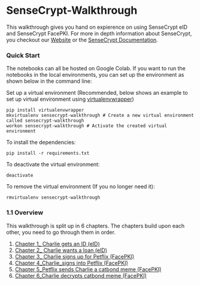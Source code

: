 # SenseCrypt-Walkthrough

This walkthrough gives you hand on expierence on using SenseCrypt eID and SenseCrypt FacePKI.
For more in depth information about SenseCrypt, you checkout our [Website](https://seventhsense.ai) or the [SenseCrypt Documentation](https://docs.sensecrypt.com/sensecrypt-v3.1.1).


### Quick Start

The notebooks can all be hosted on Google Colab. If you want to run the notebooks in the local environments, you can set up the environment as shown below in the command line:

Set up a virtual environment (Recommended, below shows an example to set up virtual environment using [virtualenvwrapper](https://virtualenvwrapper.readthedocs.io/en/latest/))

```
pip install virtualenvwrapper
mkvirtualenv sensecrypt-walkthrough # Create a new virtual environment called sensecrypt-walkthrough 
workon sensecrypt-walkthrough # Activate the created virtual environment
```

To install the dependencies:

```
pip install -r requirements.txt
```

To deactivate the virtual environment:
```
deactivate 
```

To remove the virtual environment (If you no longer need it):
``` 
rmvirtualenv sensecrypt-walkthrough
```


### 1.1 Overview

This walkthrough is split up in 6 chapters. The chapters build upon each other,  you need to go through them in order.

1. [Chapter 1_ Charlie gets an ID (eID)](https://colab.research.google.com/github/Seventh-Sense-Artificial-Intelligence/SenseCrypt-Walkthrough/blob/main/Chapter%201_%20Charlie%20gets%20an%20ID%20(eID).ipynb)
1. [Chapter 2_ Charlie wants a loan (eID)](https://colab.research.google.com/github/Seventh-Sense-Artificial-Intelligence/SenseCrypt-Walkthrough/blob/main/Chapter%202_%20Charlie%20wants%20a%20loan%20(eID).ipynb)
1. [Chapter 3_ Charlie signs up for Petflix (FacePKI)](https://colab.research.google.com/github/Seventh-Sense-Artificial-Intelligence/SenseCrypt-Walkthrough/blob/main/Chapter%203_%20Charlie%20signs%20up%20for%20Petflix%20(FacePKI).ipynb)
1. [Chapter 4_Charlie_signs into Petflix (FacePKI)](https://colab.research.google.com/github/Seventh-Sense-Artificial-Intelligence/SenseCrypt-Walkthrough/blob/main/Chapter%204_Charlie_signs%20into%20Petflix%20(FacePKI).ipynb)
1. [Chapter 5_Petflix sends Charlie a catbond meme (FacePKI)](https://colab.research.google.com/github/Seventh-Sense-Artificial-Intelligence/SenseCrypt-Walkthrough/blob/main/Chapter%205_Petflix%20sends%20Charlie%20a%20catbond%20meme%20(FacePKI).ipynb)
1. [Chapter 6_Charlie decrypts catbond meme (FacePKI)](https://colab.research.google.com/github/Seventh-Sense-Artificial-Intelligence/SenseCrypt-Walkthrough/blob/main/Chapter%206_Charlie%20decrypts%20catbond%20meme%20(FacePKI).ipynb)

